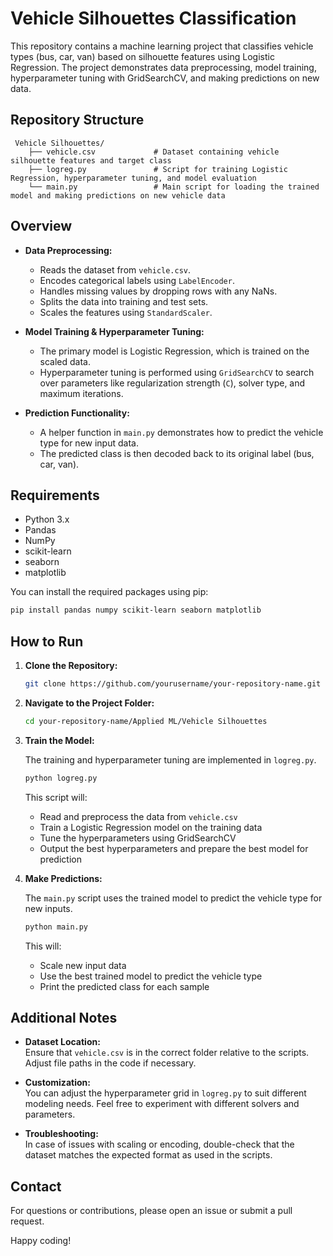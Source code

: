 # Vehicle Silhouettes Classification

This repository contains a machine learning project that classifies vehicle types (bus, car, van) based on silhouette features using Logistic Regression. 
The project demonstrates data preprocessing, model training, hyperparameter tuning with GridSearchCV, and making predictions on new data.

## Repository Structure

```
 Vehicle Silhouettes/
    ├── vehicle.csv             # Dataset containing vehicle silhouette features and target class
    ├── logreg.py               # Script for training Logistic Regression, hyperparameter tuning, and model evaluation
    └── main.py                 # Main script for loading the trained model and making predictions on new vehicle data
```

## Overview

- **Data Preprocessing:**  
  - Reads the dataset from `vehicle.csv`.
  - Encodes categorical labels using `LabelEncoder`.
  - Handles missing values by dropping rows with any NaNs.
  - Splits the data into training and test sets.
  - Scales the features using `StandardScaler`.

- **Model Training & Hyperparameter Tuning:**  
  - The primary model is Logistic Regression, which is trained on the scaled data.
  - Hyperparameter tuning is performed using `GridSearchCV` to search over parameters like regularization strength (`C`), solver type, and maximum iterations.

- **Prediction Functionality:**  
  - A helper function in `main.py` demonstrates how to predict the vehicle type for new input data.
  - The predicted class is then decoded back to its original label (bus, car, van).

## Requirements

- Python 3.x
- Pandas
- NumPy
- scikit-learn
- seaborn
- matplotlib

You can install the required packages using pip:

```bash
pip install pandas numpy scikit-learn seaborn matplotlib
```

## How to Run

1. **Clone the Repository:**

   ```bash
   git clone https://github.com/yourusername/your-repository-name.git
   ```

2. **Navigate to the Project Folder:**

   ```bash
   cd your-repository-name/Applied ML/Vehicle Silhouettes
   ```

3. **Train the Model:**

   The training and hyperparameter tuning are implemented in `logreg.py`.

   ```bash
   python logreg.py
   ```

   This script will:
   - Read and preprocess the data from `vehicle.csv`
   - Train a Logistic Regression model on the training data
   - Tune the hyperparameters using GridSearchCV
   - Output the best hyperparameters and prepare the best model for prediction

4. **Make Predictions:**

   The `main.py` script uses the trained model to predict the vehicle type for new inputs.

   ```bash
   python main.py
   ```

   This will:
   - Scale new input data
   - Use the best trained model to predict the vehicle type
   - Print the predicted class for each sample

## Additional Notes

- **Dataset Location:**  
  Ensure that `vehicle.csv` is in the correct folder relative to the scripts. Adjust file paths in the code if necessary.

- **Customization:**  
  You can adjust the hyperparameter grid in `logreg.py` to suit different modeling needs. Feel free to experiment with different solvers and parameters.

- **Troubleshooting:**  
  In case of issues with scaling or encoding, double-check that the dataset matches the expected format as used in the scripts.

## Contact

For questions or contributions, please open an issue or submit a pull request.

Happy coding!
